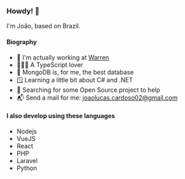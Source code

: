 ### Howdy! 👋

I'm João, based on Brazil.

#### Biography

- 🏢 I'm actually working at [Warren](https://warren.com.br/) 
- 👨🏻‍🔬 A TypeScript lover
- 🌱 MongoDB is, for me, the best database
- 🪟 Learning a little bit about C# and .NET
- 📖 Searching for some Open Source project to help
- 📬 Send a mail for me: joaolucas.cardoso02@gmail.com


#### I also develop using these languages

- Nodejs
- VueJS
- React
- PHP
- Laravel
- Python
